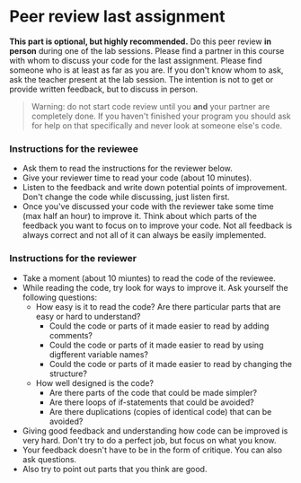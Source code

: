 # Peer review last assignment

**This part is optional, but highly recommended.** Do this peer review **in person** during one of the lab sessions. Please find a partner in this course with whom to discuss your code for the last assignment. Please find someone who is at least as far as you are. If you don't know whom to ask, ask the teacher present at the lab session. The intention is not to get or provide written feedback, but to discuss in person.

> Warning: do not start code review until you **and** your partner are completely done. If you haven't finished your program you should ask for help on that specifically and never look at someone else's code.

### Instructions for the reviewee

* Ask them to read the instructions for the reviewer below.
* Give your reviewer time to read your code (about 10 minutes).
* Listen to the feedback and write down potential points of improvement. Don't change the code while discussing, just listen first.
* Once you've discussed your code with the reviewer take some time (max half an hour) to improve it. Think about which parts of the feedback you want to focus on to improve your code. Not all feedback is always correct and not all of it can always be easily implemented.
<!-- * Document the changes that you made as you will be asked about this on submission. -->

### Instructions for the reviewer

* Take a moment (about 10 miuntes) to read the code of the reviewee.
* While reading the code, try look for ways to improve it. Ask yourself the following questions:
    * How easy is it to read the code? Are there particular parts that are easy or hard to understand?
        * Could the code or parts of it made easier to read by adding comments?
        * Could the code or parts of it made easier to read by using digfferent variable names?
        * Could the code or parts of it made easier to read by changing the structure?
    * How well designed is the code?
        * Are there parts of the code that could be made simpler?
        * Are there loops of if-statements that could be avoided?
        * Are there duplications (copies of identical code) that can be avoided?
* Giving good feedback and understanding how code can be improved is very hard. Don't try to do a perfect job, but focus on what you know.
* Your feedback doesn't have to be in the form of critique. You can also ask questions.
* Also try to point out parts that you think are good.
